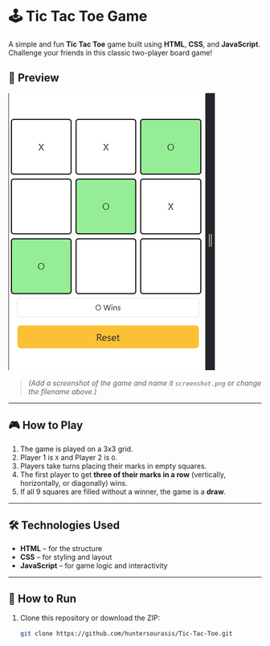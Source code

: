 # 🕹️ Tic Tac Toe Game

A simple and fun **Tic Tac Toe** game built using **HTML**, **CSS**, and **JavaScript**. Challenge your friends in this classic two-player board game!

## 📸 Preview

![Tic Tac Toe Screenshot](screenshot.png)

> *(Add a screenshot of the game and name it `screenshot.png` or change the filename above.)*

---

## 🎮 How to Play

1. The game is played on a 3x3 grid.
2. Player 1 is `X` and Player 2 is `O`.
3. Players take turns placing their marks in empty squares.
4. The first player to get **three of their marks in a row** (vertically, horizontally, or diagonally) wins.
5. If all 9 squares are filled without a winner, the game is a **draw**.

---

## 🛠️ Technologies Used

- **HTML** – for the structure
- **CSS** – for styling and layout
- **JavaScript** – for game logic and interactivity

---

## 🚀 How to Run

1. Clone this repository or download the ZIP:
   ```bash
   git clone https://github.com/huntersourasis/Tic-Tac-Toe.git
